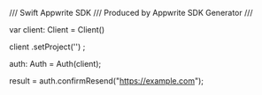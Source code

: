 /// Swift Appwrite SDK
/// Produced by Appwrite SDK Generator
///

var client: Client = Client()

client
    .setProject('')
;

auth: Auth =  Auth(client);

result = auth.confirmResend("https://example.com");
